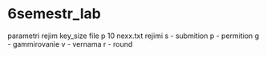 # 6semestr_lab
parametri
rejim key_size file
p 10 nexx.txt
rejimi 
s - submition
p - permition
g - gammirovanie
v - vernama
r - round
